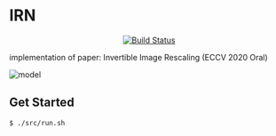 # IRN
<div align=center>

[![Build Status](https://travis-ci.com/TheStarkor/IRN.svg?branch=main)](https://travis-ci.com/TheStarkor/IRN)

</div>

implementation of paper: Invertible Image Rescaling (ECCV 2020 Oral)

![model](https://github.com/pkuxmq/Invertible-Image-Rescaling/raw/master/figures/architecture.jpg)

## Get Started

```
$ ./src/run.sh
```
